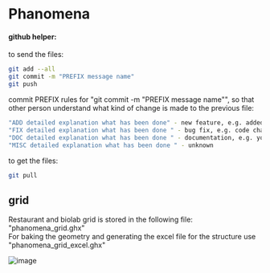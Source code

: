 # Phanomena

#### github helper:

to send the files:
``` bash
git add --all
git commit -m "PREFIX message name"
git push
```

commit PREFIX rules for "git commit -m "PREFIX message name"", so that other person understand what kind of change is made to the previous file:
``` bash
"ADD detailed explanation what has been done" - new feature, e.g. added new file or folder
"FIX detailed explanation what has been done " - bug fix, e.g. code change in the grasshopper gile
"DOC detailed explanation what has been done " - documentation, e.g. you changed the readme file
"MISC detailed explanation what has been done " - unknown
```

to get the files:
``` bash
git pull
```


## grid

Restaurant and biolab grid is stored in the following file: "phanomena_grid.ghx" \
For baking the geometry and generating the excel file for the structure use "phanomena_grid_excel.ghx"

![image](https://user-images.githubusercontent.com/18013985/217834006-3ca7e29f-1b51-4a6c-9bda-c7b39739c64d.png)

